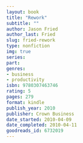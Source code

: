 ```yaml
---
layout: book
title: "Rework"
subtitle: ""
author: Jason Fried
author_last: Fried
slug: fried-rework
type: nonfiction
img: true
series: 
part: 
genres:
- business
- productivity
isbn: 9780307463746
rating: 5
pages: 279
format: kindle
publish_year: 2010
publisher: Crown Business
date_started: 2010-04-09
date_completed: 2010-04-11
goodreads_id: 6732019
---
```

